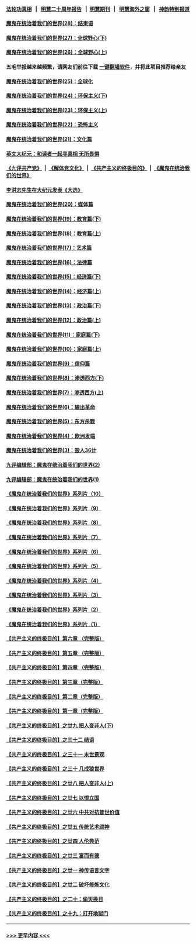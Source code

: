 #### [法轮功真相](https://github.com/gfw-breaker/truth/blob/master/README.md?t=0) &nbsp;&nbsp;|&nbsp;&nbsp; [明慧二十周年报告](https://github.com/gfw-breaker/mh-reports/blob/master/README.md?t=0) &nbsp;&nbsp;|&nbsp;&nbsp;[明慧期刊](https://github.com/gfw-breaker/mh-qikan) &nbsp;&nbsp;|&nbsp;&nbsp; [明慧海外之窗](https://github.com/gfw-breaker/mh-news/blob/master/README.md?t=0) &nbsp;&nbsp;|&nbsp;&nbsp; [神韵特别报道](https://github.com/gfw-breaker/mh-news/blob/master/shenyun.md?t=0)
#### [魔鬼在统治着我们的世界(28)：结束语](../pages/nsc422/n10936246.md?t=07170201) 
#### [魔鬼在统治着我们的世界(27)：全球野心(下)](../pages/nsc422/n10928319.md?t=07170201) 
#### [魔鬼在统治着我们的世界(26)：全球野心(上)](../pages/nsc422/n10900318.md?t=07170201) 
#### 五毛举报越来越频繁，请网友们前往下载 [一键翻墙软件](https://github.com/gfw-breaker/ssr-accounts)，并将此项目推荐给亲友
#### [魔鬼在统治着我们的世界(25)：全球化](../pages/nsc422/n10788205.md?t=07170201) 
#### [魔鬼在统治着我们的世界(24)：环保主义(下)](../pages/nsc422/n10695307.md?t=07170201) 
#### [魔鬼在统治着我们的世界(23)：环保主义(上)](../pages/nsc422/n10688613.md?t=07170201) 
#### [魔鬼在统治着我们的世界(22)：恐怖主义](../pages/nsc422/n10614727.md?t=07170201) 
#### [魔鬼在统治着我们的世界(21)：文化篇](../pages/nsc422/n10597706.md?t=07170201) 
#### [英文大纪元：和读者一起寻真相 无所畏惧](../pages/nsc422/n12542027.md?t=07170201) 
#### [《九评共产党》](https://github.com/begood0513/9ping.md/blob/master/README.md) &nbsp;|&nbsp; [《解体党文化》](../../../../jtdwh.md/blob/master/README.md)  &nbsp;|&nbsp; [《共产主义的终极目的》](../../../../gczydzjmd.md/blob/master/README.md) &nbsp;|&nbsp; [《魔鬼在统治我们的世界》](../../../../mgztzwmdsj.md/blob/master/README.md) 
#### [李洪志先生在大纪元发表《大选》](../pages/nsc422/n12534746.md?t=07170201) 
#### [魔鬼在统治着我们的世界(20)：媒体篇](../pages/nsc422/n10586579.md?t=07170201) 
#### [魔鬼在统治着我们的世界(19)：教育篇(下)](../pages/nsc422/n10564808.md?t=07170201) 
#### [魔鬼在统治着我们的世界(18)：教育篇(上)](../pages/nsc422/n10526970.md?t=07170201) 
#### [魔鬼在统治着我们的世界(17)：艺术篇](../pages/nsc422/n10499093.md?t=07170201) 
#### [魔鬼在统治着我们的世界(16)：法律篇](../pages/nsc422/n10485969.md?t=07170201) 
#### [魔鬼在统治着我们的世界(15)：经济篇(下)](../pages/nsc422/n10469975.md?t=07170201) 
#### [魔鬼在统治着我们的世界(14)：经济篇(上)](../pages/nsc422/n10457370.md?t=07170201) 
#### [魔鬼在统治着我们的世界(13)：政治篇(下)](../pages/nsc422/n10448270.md?t=07170201) 
#### [魔鬼在统治着我们的世界(12)：政治篇(上)](../pages/nsc422/n10444576.md?t=07170201) 
#### [魔鬼在统治着我们的世界(11)：家庭篇(下)](../pages/nsc422/n10440961.md?t=07170201) 
#### [魔鬼在统治着我们的世界(10)：家庭篇(上)](../pages/nsc422/n10435448.md?t=07170201) 
#### [魔鬼在统治着我们的世界(9)：信仰篇](../pages/nsc422/n10432159.md?t=07170201) 
#### [魔鬼在统治着我们的世界(8)：渗透西方(下)](../pages/nsc422/n10429603.md?t=07170201) 
#### [魔鬼在统治着我们的世界(7)：渗透西方(上)](../pages/nsc422/n10426013.md?t=07170201) 
#### [魔鬼在统治着我们的世界(6)：输出革命](../pages/nsc422/n10421536.md?t=07170201) 
#### [魔鬼在统治着我们的世界(5)：东方杀戮](../pages/nsc422/n10417707.md?t=07170201) 
#### [魔鬼在统治着我们的世界(4)：欧洲发端](../pages/nsc422/n10414890.md?t=07170201) 
#### [魔鬼在统治着我们的世界(3)：毁人36计](../pages/nsc422/n10411583.md?t=07170201) 
#### [九评编辑部：魔鬼在统治着我们的世界(2)](../pages/nsc422/n10410036.md?t=07170201) 
#### [九评编辑部：魔鬼在统治着我们的世界(1)](../pages/nsc422/n10406825.md?t=07170201) 
#### [《魔鬼在统治着我们的世界》系列片（10）](../pages/nsc422/n12292670.md?t=07170201) 
#### [《魔鬼在统治着我们的世界》系列片（9）](../pages/nsc422/n12290859.md?t=07170201) 
#### [《魔鬼在统治着我们的世界》系列片（8）](../pages/nsc422/n12287445.md?t=07170201) 
#### [《魔鬼在统治着我们的世界》系列片（7）](../pages/nsc422/n12283425.md?t=07170201) 
#### [《魔鬼在统治着我们的世界》系列片（6）](../pages/nsc422/n12282314.md?t=07170201) 
#### [《魔鬼在统治着我们的世界》系列片（5）](../pages/nsc422/n12281419.md?t=07170201) 
#### [《魔鬼在统治着我们的世界》系列片（4）](../pages/nsc422/n12274024.md?t=07170201) 
#### [《魔鬼在统治着我们的世界》系列片（3）](../pages/nsc422/n12271322.md?t=07170201) 
#### [《魔鬼在统治着我们的世界》系列片（2）](../pages/nsc422/n12269049.md?t=07170201) 
#### [《魔鬼在统治着我们的世界》系列片（1）](../pages/nsc422/n12267575.md?t=07170201) 
#### [【共产主义的终极目的】第六章 （完整版）](../pages/nsc422/n11428913.md?t=07170201) 
#### [【共产主义的终极目的】第五章 （完整版）](../pages/nsc422/n11428912.md?t=07170201) 
#### [【共产主义的终极目的】第四章 （完整版）](../pages/nsc422/n11428907.md?t=07170201) 
#### [【共产主义的终极目的】第三章（完整版）](../pages/nsc422/n11428848.md?t=07170201) 
#### [【共产主义的终极目的】第二章（完整版）](../pages/nsc422/n11428831.md?t=07170201) 
#### [【共产主义的终极目的】第一章（完整版）](../pages/nsc422/n11417651.md?t=07170201) 
#### [【共产主义的终极目的】之廿九 把人变非人(下)](../pages/nsc422/n11344140.md?t=07170201) 
#### [【共产主义的终极目的】之三十二 结语](../pages/nsc422/n11360535.md?t=07170201) 
#### [【共产主义的终极目的】之三十一 末世景观](../pages/nsc422/n11351129.md?t=07170201) 
#### [【共产主义的终极目的】之三十 几成狼世界](../pages/nsc422/n11348280.md?t=07170201) 
#### [【共产主义的终极目的】之廿八 把人变非人(上)](../pages/nsc422/n11340492.md?t=07170201) 
#### [【共产主义的终极目的】之廿七 以恨立国](../pages/nsc422/n11336944.md?t=07170201) 
#### [【共产主义的终极目的】之廿六 中共对抗普世价值](../pages/nsc422/n11324785.md?t=07170201) 
#### [【共产主义的终极目的】之廿五 传统艺术颂神](../pages/nsc422/n11296396.md?t=07170201) 
#### [【共产主义的终极目的】之廿四 人伦典范](../pages/nsc422/n11296397.md?t=07170201) 
#### [【共产主义的终极目的】之廿三 富而有德](../pages/nsc422/n11283598.md?t=07170201) 
#### [【共产主义的终极目的】之廿一 神传语言文字](../pages/nsc422/n11263265.md?t=07170201) 
#### [【共产主义的终极目的】之廿二 破坏修炼文化](../pages/nsc422/n11245728.md?t=07170201) 
#### [【共产主义的终极目的】之二十：偷天换日](../pages/nsc422/n11238846.md?t=07170201) 
#### [【共产主义的终极目的】之十九：打开地狱门](../pages/nsc422/n11206376.md?t=07170201) 

----
#### [ >>> 更早内容 <<< ](../indexes/nsc422-earlier.md)
